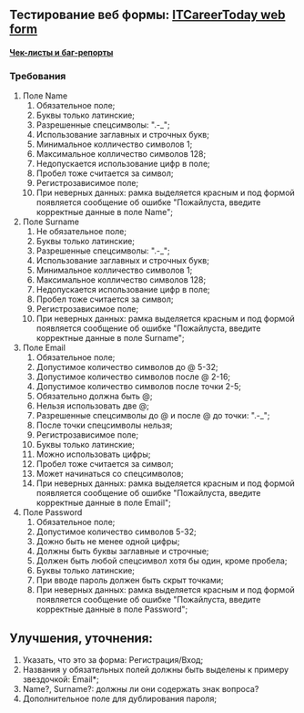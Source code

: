 ## Тестирование веб формы: [ITCareerToday web form](http://itcareer.pythonanywhere.com/)
#### [Чек-листы и баг-репорты](https://docs.google.com/spreadsheets/d/1EPUtFa1-67sgmAbahCtU3inv1W-o2CrTcw43vXCFE5w/edit?usp=sharing)

### Требования 

1. Поле Name 
   1. Обязательное поле;
   2. Буквы только латинские;
   3. Разрешенные спецсимволы: ".-_";
   4. Использование заглавных и строчных букв;
   5. Минимальное колличество символов 1;
   6. Максимальное колличество символов 128;
   7. Недопускается использование цифр в поле;
   8. Пробел тоже считается за символ;
   9. Регистрозависимое поле;
   10. При неверных данных: рамка выделяется красным и под формой появляется сообщение об ошибке "Пожайлуста, введите корректные данные в поле Name";
2. Поле Surname
   1. Не обязательное поле;
   2. Буквы только латинские;
   3. Разрешенные спецсимволы: ".-_";
   4. Использование заглавных и строчных букв;
   5. Минимальное колличество символов 1;
   6. Максимальное колличество символов 128;
   7. Недопускается использование цифр в поле;
   8. Пробел тоже считается за символ;
   9. Регистрозависимое поле;
   10. При неверных данных: рамка выделяется красным и под формой появляется сообщение об ошибке "Пожайлуста, введите корректные данные в поле Surname";
3. Поле Email
   1. Обязательное поле;
   2. Допустимое количество символов до @ 5-32;
   3. Допустимое количество символов после @ 2-16;
   4. Допустимое количество символов после точки 2-5;
   5. Обязательно должна быть @;
   6. Нельзя использовать две @;
   7. Разрешенные спецсимволы до @ и после @ до точки: ".-_";
   8. После точки спецсимволы нельзя;
   9. Регистрозависимое поле;
   10. Буквы только латинские;
   11. Можно использовать цифры;
   12. Пробел тоже считается за символ;
   13. Может начинаться со спецсимволов;
   14. При неверных данных: рамка выделяется красным и под формой появляется сообщение об ошибке "Пожайлуста, введите корректные данные в поле Email"; 
4. Поле Password
   1. Обязательное поле;
   2. Допустимое количество символов 5-32;
   3. Дожно быть не менее одной цифры;
   4. Должны быть буквы заглавные и строчные;
   5. Должен быть любой спецсимвол хотя бы один, кроме пробела;
   6. Буквы только латинские;
   7. При вводе пароль должен быть скрыт точками;
   8. При неверных данных: рамка выделяется красным и под формой появляется сообщение об ошибке "Пожайлуста, введите корректные данные в поле Password";

## Улучшения, уточнения:

1) Указать, что это за форма: Регистрация/Вход;
2) Названия у обязательных полей должны быть выделены к примеру звездочкой: Email*;
3) Name?, Surname?: должны ли они содержать знак вопроса? 
4) Дополнительное поле для дублирования пароля;

